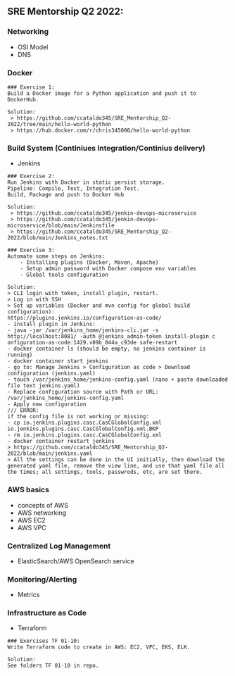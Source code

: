 ## SRE Mentorship Q2 2022:  

### Networking  
- OSI Model  
- DNS  

### Docker  
```
### Exercise 1:  
Build a Docker image for a Python application and push it to DockerHub.  
			
Solution:    
 > https://github.com/ccataldo345/SRE_Mentorship_Q2-2022/tree/main/hello-world-python  
 > https://hub.docker.com/r/chris345000/hello-world-python  
```

### Build System (Continiues Integration/Continius delivery)  
- Jenkins  

```
### Exercise 2:  
Run Jenkins with Docker in static persist storage.  
Pipeline: Compile, Test, Integration Test.  
Build, Package and push to Docker Hub  
				
Solution:  
 > https://github.com/ccataldo345/jenkin-devops-microservice  
 > https://github.com/ccataldo345/jenkin-devops-microservice/blob/main/Jenkinsfile  
 > https://github.com/ccataldo345/SRE_Mentorship_Q2-2022/blob/main/Jenkins_notes.txt  
```
```		
### Exercise 3:  
Automate some steps on Jenkins:  
	- Installing plugins (Docker, Maven, Apache)  
	- Setup admin password with Docker compose env variables  
	- Global tools configuration  
						
Solution:  
> CLI login with token, install plugin, restart.
> Log in with SSH  
> Set up variables (Docker and mvn config for global build configuration):  
https://plugins.jenkins.io/configuration-as-code/  
- install plugin in Jenkins:  
- java -jar /var/jenkins_home/jenkins-cli.jar -s http://localhost:8081/ -auth @jenkins_admin-token install-plugin c onfiguration-as-code:1429.v09b_044a_c93de safe-restart  
- docker container ls (should be empty, no jenkins container is running)  
- docker container start jenkins  
- go to: Manage Jenkins > Configuration as code > Download configuration (jenkins.yaml)  
- touch /var/jenkins_home/jenkins-config.yaml (nano + paste downloaded file text jenkins.yaml)  
- Replace configuration source with Path or URL:  /var/jenkins_home/jenkins-config.yaml  
- Apply new configuration  
/// ERROR:
if the config file is not working or missing:  
- cp io.jenkins.plugins.casc.CasCGlobalConfig.xml io.jenkins.plugins.casc.CasCGlobalConfig.xml.BKP  
- rm io.jenkins.plugins.casc.CasCGlobalConfig.xml  
- docker container restart jenkins  
> https://github.com/ccataldo345/SRE_Mentorship_Q2-2022/blob/main/jenkins.yaml  
> All the settings can be done in the UI initially, then download the generated yaml file, remove the view line, and use that yaml file all the times; all settings, tools, passwrods, etc, are set there.  
```
						
### AWS basics  
- concepts of AWS  
- AWS networking  
- AWS EC2  
- AWS VPC  

### Centralized Log Management  
- ElasticSearch/AWS OpenSearch service  

### Monitoring/Alerting
- Metrics  

### Infrastructure as Code  
- Terraform
 
```
### Exercises TF 01-10:  
Write Terraform code to create in AWS: EC2, VPC, EKS, ELK.  
			
Solution:  
See folders TF 01-10 in repo.  
```
